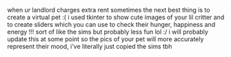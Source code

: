 when ur landlord charges extra rent sometimes the next best thing is to create a virtual pet :(
i used tkinter to show cute images of your lil critter and to create sliders which you can use to check their hunger, happiness and energy !!! 
sort of like the sims but probably less fun lol :/
i will probably update this at some point so the pics of your pet will more accurately represent their mood,
i've literally just copied the sims tbh
